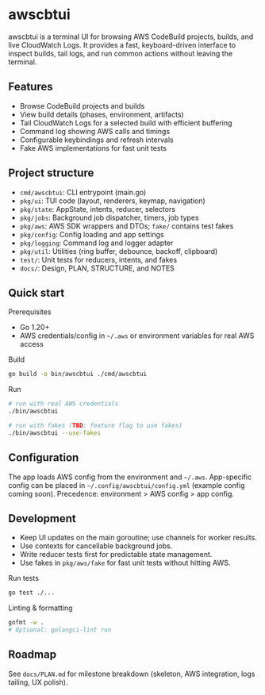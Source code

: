 # awscbtui

awscbtui is a terminal UI for browsing AWS CodeBuild projects, builds, and live CloudWatch Logs. It provides a fast, keyboard-driven interface to inspect builds, tail logs, and run common actions without leaving the terminal.

## Features

- Browse CodeBuild projects and builds
- View build details (phases, environment, artifacts)
- Tail CloudWatch Logs for a selected build with efficient buffering
- Command log showing AWS calls and timings
- Configurable keybindings and refresh intervals
- Fake AWS implementations for fast unit tests

## Project structure

- `cmd/awscbtui`: CLI entrypoint (main.go)
- `pkg/ui`: TUI code (layout, renderers, keymap, navigation)
- `pkg/state`: AppState, intents, reducer, selectors
- `pkg/jobs`: Background job dispatcher, timers, job types
- `pkg/aws`: AWS SDK wrappers and DTOs; `fake/` contains test fakes
- `pkg/config`: Config loading and app settings
- `pkg/logging`: Command log and logger adapter
- `pkg/util`: Utilities (ring buffer, debounce, backoff, clipboard)
- `test/`: Unit tests for reducers, intents, and fakes
- `docs/`: Design, PLAN, STRUCTURE, and NOTES

## Quick start

Prerequisites
- Go 1.20+
- AWS credentials/config in `~/.aws` or environment variables for real AWS access

Build

```bash
go build -o bin/awscbtui ./cmd/awscbtui
```

Run

```bash
# run with real AWS credentials
./bin/awscbtui

# run with fakes (TBD: feature flag to use fakes)
./bin/awscbtui --use-fakes
```

## Configuration

The app loads AWS config from the environment and `~/.aws`. App-specific config can be placed in `~/.config/awscbtui/config.yml` (example config coming soon). Precedence: environment > AWS config > app config.

## Development

- Keep UI updates on the main goroutine; use channels for worker results.
- Use contexts for cancellable background jobs.
- Write reducer tests first for predictable state management.
- Use fakes in `pkg/aws/fake` for fast unit tests without hitting AWS.

Run tests

```bash
go test ./...
```

Linting & formatting

```bash
gofmt -w .
# Optional: golangci-lint run
```

## Roadmap

See `docs/PLAN.md` for milestone breakdown (skeleton, AWS integration, logs tailing, UX polish).
